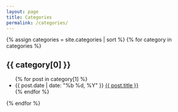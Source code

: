 ```yaml
---
layout: page
title: Categories
permalink: /categories/
---
```


<div class="category-list">
  {% assign categories = site.categories | sort %}
  {% for category in categories %}
    <div class="category-group">
      <h2 class="category-group-title">{{ category[0] }}</h2>
      <ul>
        {% for post in category[1] %}
          <li class="post-item">
            <span class="post-item-date">{{ post.date | date: "%b %d, %Y" }}</span>
            <a href="{{ post.url | relative_url }}">{{ post.title }}</a>
          </li>
        {% endfor %}
      </ul>
    </div>
  {% endfor %}
</div>